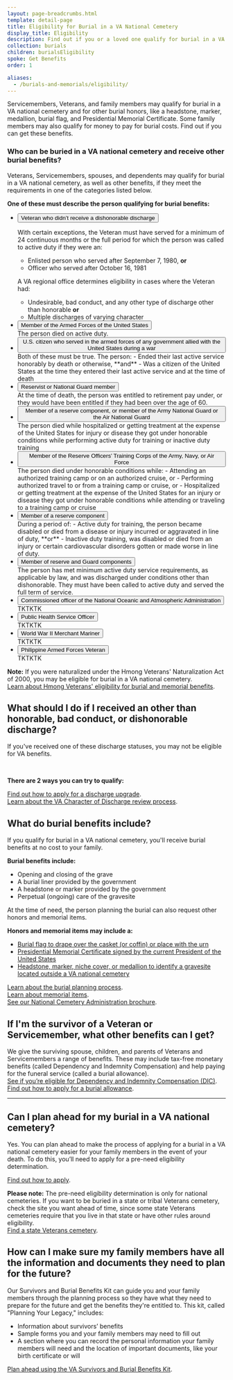 ```yaml
---
layout: page-breadcrumbs.html
template: detail-page
title: Eligibility for Burial in a VA National Cemetery
display_title: Eligibility
description: Find out if you or a loved one qualify for burial in a VA national cemetery and for other burial honors. Review VA burial benefits eligibility requirements for Veterans, Servicemembers, spouses, and dependents.
collection: burials
children: burialsEligibility
spoke: Get Benefits
order: 1

aliases:
  - /burials-and-memorials/eligibility/
---
```


<div class="va-introtext">

Servicemembers, Veterans, and family members may qualify for burial in a VA national cemetery and for other burial honors, like a headstone, marker, medallion, burial flag, and Presidential Memorial Certificate. Some family members may also qualify for money to pay for burial costs. Find out if you can get these benefits.

</div>

<div class="feature" markdown="0">

### Who can be buried in a VA national cemetery and receive other burial benefits?

Veterans, Servicemembers, spouses, and dependents may qualify for burial in a VA national cemetery, as well as other benefits, if they meet the requirements in one of the categories listed below.
</div>

**One of these must describe the person qualifying for burial benefits:**

<ul class="usa-accordion">
<li>
<button class="usa-button-unstyled usa-accordion-button" aria-controls="veteran-not-dishonorable-discharge">Veteran who didn’t receive a dishonorable discharge</button>
<div id="veteran-not-dishonorable-discharge" class="usa-accordion-content">

With certain exceptions, the Veteran must have served for a minimum of 24 continuous months or the full period for which the person was called to active duty if they were an:
- Enlisted person who served after September 7, 1980, **or**
- Officer who served after October 16, 1981

A VA regional office determines eligibility in cases where the Veteran had:
- Undesirable, bad conduct, and any other type of discharge other than honorable **or**
- Multiple discharges of varying character
</div>
</li>

<li>
<button class="usa-button-unstyled usa-accordion-button" aria-controls="armed-forces-of-us">Member of the Armed Forces of the United States</button>
<div id="armed-forces-of-us" class="usa-accordion-content">
The person died on active duty.
</div>
</li>

<li>
<button class="usa-button-unstyled usa-accordion-button" aria-controls="armed-forces-of-allied-government">U.S. citizen who served in the armed forces of any government allied with the United States during a war</button>
<div id="armed-forces-of-allied-government" class="usa-accordion-content">
Both of these must be true. The person:
- Ended their last active service honorably by death or otherwise, **and**
- Was a citizen of the United States at the time they entered their last active service and at the time of death
</div>
</li>

<li>
<button class="usa-button-unstyled usa-accordion-button" aria-controls="reservist-national-guard">Reservist or National Guard member</button>
<div id="reservist-national-guard" class="usa-accordion-content">
At the time of death, the person was entitled to retirement pay under, or they would have been entitled if they had been over the age of 60.
</div>
</li>

<li>
<button class="usa-button-unstyled usa-accordion-button" aria-controls="reserve-component-army-air-national guard">Member of a reserve component, or member of the Army National Guard or the Air National Guard</button>
<div id="reserve-component-army-air-national guard" class="usa-accordion-content">
The person died while hospitalized or getting treatment at the expense of the United States for injury or disease they got under honorable conditions while performing active duty for training or inactive duty training
</div>
</li>

<li>
<button class="usa-button-unstyled usa-accordion-button" aria-controls="reserve-officers-training-corp">Member of the Reserve Officers’ Training Corps of the Army, Navy, or Air Force</button>
<div id="reserve-officers-training-corp" class="usa-accordion-content">
The person died under honorable conditions while: 
- Attending an authorized training camp or on an authorized cruise, or
- Performing authorized travel to or from a training camp or cruise, or 
- Hospitalized or getting treatment at the expense of the United States for an injury or disease they got under honorable conditions while attending or traveling to a training camp or cruise
</div>
</li>

<li>
<button class="usa-button-unstyled usa-accordion-button" aria-controls="reserve-component">Member of a reserve component</button>
<div id="reserve-component" class="usa-accordion-content">
During a period of:
- Active duty for training, the person became disabled or died from a disease or injury incurred or aggravated in line of duty, **or** 
- Inactive duty training, was disabled or died from an injury or certain cardiovascular disorders gotten or made worse in line of duty.
</div>
</li>

<li>
<button class="usa-button-unstyled usa-accordion-button" aria-controls="reserve-guard-component">Member of reserve and Guard components</button>
<div id="reserve-guard-component" class="usa-accordion-content">
The person has met minimum active duty service requirements, as applicable by law, and was discharged under conditions other than dishonorable. They must have been called to active duty and served the full term of service.
</div>
</li>

<li>
<button class="usa-button-unstyled usa-accordion-button" aria-controls="commissioned-officer-noaa">Commissioned officer of the National Oceanic and Atmospheric Administration</button>
<div id="commissioned-officer-noaa" class="usa-accordion-content">
TKTKTK
</div>
</li>

<li>
<button class="usa-button-unstyled usa-accordion-button" aria-controls="public-health-servie-officer">Public Health Service Officer</button>
<div id="public-health-servie-officer" class="usa-accordion-content">
TKTKTK
</div>
</li>

<li>
<button class="usa-button-unstyled usa-accordion-button" aria-controls="merchant-mariner">World War II Merchant Mariner</button>
<div id="merchant-mariner" class="usa-accordion-content">
TKTKTK
</div>
</li>

<li>
<button class="usa-button-unstyled usa-accordion-button" aria-controls="philippine-armed-forces">Philippine Armed Forces Veteran</button>
<div id="philippine-armed-forces" class="usa-accordion-content">
TKTKTK
</div>
</li>
</ul>

**Note:** If you were naturalized under the Hmong Veterans' Naturalization Act of 2000, you may be eligible for burial in a VA national cemetery. <br>
[Learn about Hmong Veterans' eligibility for burial and memorial benefits](https://www.cem.va.gov/cem/docs/factsheets/Hmong_Burial_Memorial_Benefits_Factsheet.pdf).

## What should I do if I received an other than honorable, bad conduct, or dishonorable discharge?

If you've received one of these discharge statuses, you may not be eligible for VA benefits.

<br>

**There are 2 ways you can try to qualify:**

[Find out how to apply for a discharge upgrade](/discharge-upgrade-instructions/).<br/>
[Learn about the VA Character of Discharge review process](/discharge-upgrade-instructions/#other-options).



## What do burial benefits include?

If you qualify for burial in a VA national cemetery, you'll receive burial benefits at no cost to your family. 

**Burial benefits include:**
- Opening and closing of the grave
- A burial liner provided by the government
- A headstone or marker provided by the government
- Perpetual (ongoing) care of the gravesite

At the time of need, the person planning the burial can also request other honors and memorial items. 

**Honors and memorial items may include a:**
- [Burial flag to drape over the casket (or coffin) or place with the urn](/burials-memorials/memorial-items/burial-flags/)
- [Presidential Memorial Certificate signed by the current President of the United States](/burials-memorials/memorial-items/presidential-memorial-certificates/)
- [Headstone, marker, niche cover, or medallion to identify a gravesite located outside a VA national cemetery](/burials-memorials/memorial-items/headstones-markers-medallions/)


[Learn about the burial planning process](/burials-memorials/plan-a-burial/). <br>
[Learn about memorial items](/burials-memorials/memorial-items/). <br>
[See our National Cemetery Administration brochure](https://www.cem.va.gov/cem/docs/factsheets/NCA_Brochure.pdf).


## If I'm the survivor of a Veteran or Servicemember, what other benefits can I get?

We give the surviving spouse, children, and parents of Veterans and Servicemembers a range of benefits. These may include tax-free monetary benefits (called Dependency and Indemnity Compensation) and help paying for the funeral service (called a burial allowance). <br>
[See if you’re eligible for Dependency and Indemnity Compensation (DIC)](/burials-memorials/dependency-indemnity-compensation/). <br>
[Find out how to apply for a burial allowance](/burials-memorials/veterans-burial-allowance/).

-------

## Can I plan ahead for my burial in a VA national cemetery?

Yes. You can plan ahead to make the process of applying for a burial in a VA national cemetery easier for your family members in the event of your death. To do this, you’ll need to apply for a pre-need eligibility determination. <br>

[Find out how to apply](/burials-memorials/pre-need-eligibility/).

 **Please note:** The pre-need eligibility determination is only for national cemeteries. If you want to be buried in a state or tribal Veterans cemetery, check the site you want ahead of time, since some state Veterans cemeteries require that you live in that state or have other rules around eligibility.<br>
 [Find a state Veterans cemetery](https://www.cem.va.gov/cem/cems/listcem.asp).
 
## How can I make sure my family members have all the information and documents they need to plan for the future?
Our Survivors and Burial Benefits Kit can guide you and your family members through the planning process so they have what they need to prepare for the future and get the benefits they're entitled to. This kit, called "Planning Your Legacy," includes:
- Information about survivors’ benefits
- Sample forms you and your family members may need to fill out
- A section where you can record the personal information your family members will need and the location of important documents, like your birth certificate or will

 [Plan ahead using the VA Survivors and Burial Benefits Kit](https://www.cem.va.gov/cem/docs/factsheets/Planning_Legacy_Booklet.pdf).
